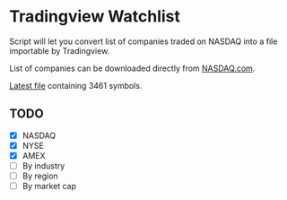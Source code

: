 # Tradingview Watchlist

Script will let you convert list of companies traded on NASDAQ into a file importable by Tradingview.

List of companies can be downloaded directly from [NASDAQ.com](https://www.nasdaq.com/screening/companies-by-industry.aspx?exchange=NASDAQ&render=download).

[Latest file](https://github.com/yezooz/tradingview-nasdaq-watchlist/blob/master/watchlist_nasdaq.txt) containing 3461 symbols.

## TODO

* [x] NASDAQ
* [x] NYSE
* [x] AMEX
* [ ] By industry
* [ ] By region
* [ ] By market cap
